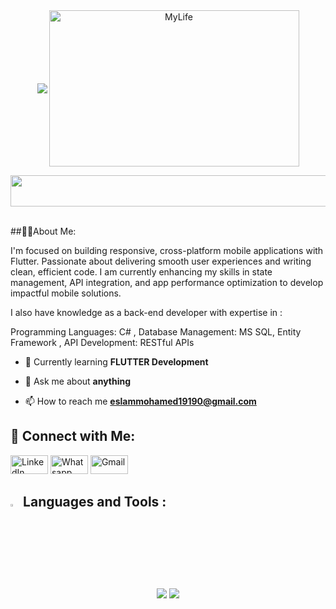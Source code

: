 <div style="display: flex; justify-content: center; align-items: center; text-align: center;">
	<img src="https://readme-typing-svg.herokuapp.com/?font=Montserrat&size=35&left=true&vLeft=true&width=500&height=250&duration=2100&lines=Hi+👋,%20I'm+Eslam+Mohamed;Flutter%20Developer+😎;&color=4C53A5" /> <img align="right" alt="MyLife" width="400" height="250px" src="https://user-images.githubusercontent.com/74038190/212748842-9fcbad5b-6173-4175-8a61-521f3dbb7514.gif?cid=790b7611rb8cp36foa8zqipr0yzqyv3d79uoce4fn7lbxott&ep=v1_gifs_search&rid=giphy.gif&ct=g ">
</div>
<p align="center">
  <img src="https://github.com/Govindv7555/Govindv7555/blob/main/49e76e0596857673c5c80c85b84394c1.gif" width=650px height=50px>
</p> 
<br>
##🙋‍♂️About Me:

I'm focused on building responsive, cross-platform mobile applications with Flutter. Passionate about delivering smooth user experiences and writing clean, efficient code. I am currently enhancing my skills in state management, API integration, and app performance optimization to develop impactful mobile solutions.

I also have knowledge as a back-end developer with expertise in :

Programming Languages: C# , 
Database Management: MS SQL, Entity Framework ,
API Development: RESTful APIs 



  
- 🌱 Currently learning **FLUTTER Development**

- 💬 Ask me about **anything**

- 📫 How to reach me **eslammohamed19190@gmail.com**


## 🤝 Connect with Me:
<p align="left">
  	<a href="https://linkedin.com/in/eslam-mohamed-852a21235"><img src="https://img.shields.io/badge/linkedin-%230A66C2.svg?style=plastic&logo=linkedin&logoColor=white" alt="LinkedIn" width="60" height="30"/></a>
	<a href="https://wa.me/+201125739180"><img src="https://img.shields.io/badge/whatsapp-%2325D366.svg?style=plastic&logo=whatsapp&logoColor=white" alt="Whatsapp" width="60" height="30"/></a>
<a href="mailto:eslammohamed19190@gmail.com"><img src="https://img.shields.io/badge/gmail-%23EA4335.svg?style=plastic&logo=gmail&logoColor=white" alt="Gmail" width="60" height="30"/></a>
</p>












## <img src="https://media2.giphy.com/media/QssGEmpkyEOhBCb7e1/giphy.gif?cid=ecf05e47a0n3gi1bfqntqmob8g9aid1oyj2wr3ds3mg700bl&rid=giphy.gif" width ="3%">  Languages and Tools :
<div align="center">
    <img src="https://skillicons.dev/icons?i=flutter,dart,firebase,supabase" />
    <img src="https://skillicons.dev/icons?i=git,github,androidstudio,vscode,visualstudio,figma,postman,cpp,cs" /><br>
   
   
</div>
